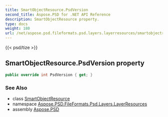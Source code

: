 ```yaml
---
title: SmartObjectResource.PsdVersion
second_title: Aspose.PSD for .NET API Reference
description: SmartObjectResource property. 
type: docs
weight: 180
url: /net/aspose.psd.fileformats.psd.layers.layerresources/smartobjectresource/psdversion/
---
```

{{< psd/tize >}}
## SmartObjectResource.PsdVersion property

```csharp
public override int PsdVersion { get; }
```

### See Also

* class [SmartObjectResource](../)
* namespace [Aspose.PSD.FileFormats.Psd.Layers.LayerResources](../../smartobjectresource/)
* assembly [Aspose.PSD](../../../)


